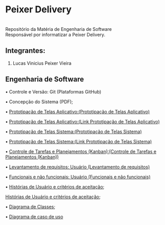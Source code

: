 # Peixer Delivery <br>

<br>
Repositório da Matéria de Engenharia de Software<br>
Responsável por informatizar a Peixer Delivery.<br>

## Integrantes:

1.	Lucas Vinicius Peixer Vieira

## Engenharia de Software

• Controle e Versão: Git (Plataformas GitHub)
  
• Concepção do Sistema (PDF);

• <a href="https://github.com/Lucas9918/PeixerDelivery/blob/Documentacao/Aplicativo%20Delivery.pdf">Prototipação de Telas Aplicativo:(Prototipação de Telas Aplicativo)</a>

• <a href="https://xd.adobe.com/view/82f333ad-51b1-4009-a236-f52747def06c-d7a0/?fullscreen">Prototipação de Telas Aplicativo:(Link Prototipação de Telas Aplicativo)</a>

• <a href="https://github.com/Lucas9918/PeixerDelivery/blob/Documentacao/Sistema%20Delivery.pdf">Prototipação de Telas Sistema:(Prototipação de Telas Sistema)</a>

• <a href="https://xd.adobe.com/view/973a8f56-76bf-4c42-9a88-5c9ff9e195af-c269/">Prototipação de Telas Sistema:(Link Prototipação de Telas Sistema)</a>

• <a href="https://github.com/Lucas9918/PeixerDelivery/projects"> Controle de Tarefas e Planejamentos (Kanban):(Controle de Tarefas e Planejamentos (Kanban))</a>

• <a href="https://github.com/Lucas9918/PeixerDelivery/blob/Documentacao/Levantamentos%20de%20Requisitos.pdf">Levantamento de requisitos: Usuário (Levantamento de requisitos)</a>

• <a href="https://github.com/Lucas9918/PeixerDelivery/blob/Documentacao/Requisitos%20Funcionaris%20e%20N%C3%A3o%20Funcionais.pdf">Funcionais e não funcionais: Usuário (Funcionais e não funcionais)</a>

• <a href="https://github.com/Lucas9918/PeixerDelivery/blob/Documentacao/Sprints.pdf">Histórias de Usuário e critérios de aceitação</a>;

<a href="https://github.com/Lucas9918/PeixerDelivery/blob/Documentacao/Product%20Backlog.pdf">Histórias de Usuário e critérios de aceitação</a>;

• <a href="https://github.com/grupo06-PI/grupo06/blob/master/EngenhariaSoftware/UML%20-%20Diagrama%20Classe.png">Diagrama de Classes</a>;

• <a href="https://github.com/Lucas9918/PeixerDelivery/blob/Documentacao/UML%20-%20Diagrama%20de%20Caso%20de%20Uso.pdf">Diagrama de caso de uso</a>
  
